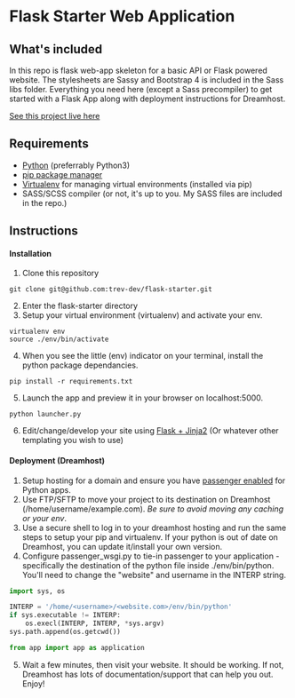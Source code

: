 # Flask Starter Web Application
## What's included
In this repo is flask web-app skeleton for a basic API or Flask powered website. The stylesheets are Sassy and Bootstrap 4 is included in the Sass libs folder. Everything you need here (except a Sass precompiler) to get started with a Flask App along with deployment instructions for Dreamhost.

[See this project live here](http://flask-skeleton.trevdev.ca/)
## Requirements
- [Python](https://www.python.org/downloads/) (preferrably Python3) 
- [pip package manager](https://pip.pypa.io/en/stable/installing/)
- [Virtualenv](https://virtualenv.pypa.io/en/stable/installation/) for managing virtual environments (installed via pip)
- SASS/SCSS compiler (or not, it's up to you. My SASS files are included in the repo.)
## Instructions
#### Installation
1) Clone this repository
```
git clone git@github.com:trev-dev/flask-starter.git
```
2) Enter the flask-starter directory
3) Setup your virtual environment (virtualenv) and activate your env.
```
virtualenv env
source ./env/bin/activate
```
4) When you see the little (env) indicator on your terminal, install the python package dependancies.
```
pip install -r requirements.txt
```
5) Launch the app and preview it in your browser on localhost:5000.
```
python launcher.py
```

6) Edit/change/develop your site using [Flask + Jinja2](http://flask.pocoo.org/docs/0.12/) (Or whatever other templating you wish to use)

#### Deployment (Dreamhost)
1) Setup hosting for a domain and ensure you have [passenger enabled](https://help.dreamhost.com/hc/en-us/articles/216385637-How-do-I-enable-Passenger-on-my-domain-) for Python apps.
2) Use FTP/SFTP to move your project to its destination on Dreamhost (/home/username/example.com). *Be sure to avoid moving any caching or your env*.
3) Use a secure shell to log in to your dreamhost hosting and run the same steps to setup your pip and virtualenv. If your python is out of date on Dreamhost, you can update it/install your own version.
4) Configure passenger_wsgi.py to tie-in passenger to your application - specifically the destination of the python file inside ./env/bin/python. You'll need to change the "website" and username in the INTERP string.


```python
import sys, os

INTERP = '/home/<username>/<website.com>/env/bin/python'
if sys.executable != INTERP:
    os.execl(INTERP, INTERP, *sys.argv)
sys.path.append(os.getcwd())

from app import app as application
```
5) Wait a few minutes, then visit your website. It should be working. If not, Dreamhost has lots of documentation/support that can help you out. Enjoy!
